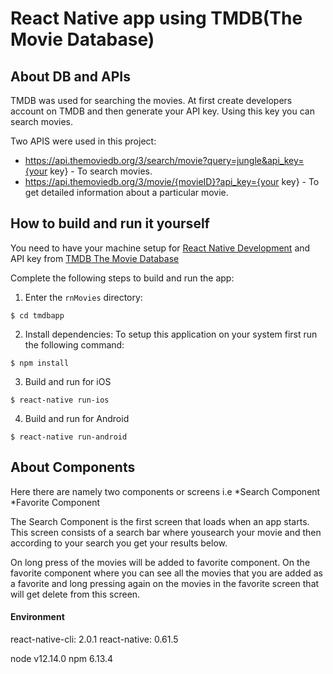 # React Native app using TMDB(The Movie Database)

## About DB and APIs
TMDB was used for searching the movies.
At first create developers account on TMDB and then generate your API key. Using this key you can search movies.

Two APIS were used in this project:
* https://api.themoviedb.org/3/search/movie?query=jungle&api_key={your key} - To search movies.
* https://api.themoviedb.org/3/movie/{movieID}?api_key={your key} - To get detailed information about a particular movie.

## How to build and run it yourself

You need to have your machine setup for [React Native Development](https://facebook.github.io/react-native/docs/getting-started.html) and API key from [TMDB The Movie Database](https://www.themoviedb.org/faq/api?language=en)


Complete the following steps to build and run the app:

1. Enter the `rnMovies` directory:

  ~~~
  $ cd tmdbapp
  ~~~

2. Install dependencies:
   To setup this application on your system first run the following command:

  ~~~
  $ npm install
  ~~~


3. Build and run for iOS

  ~~~
  $ react-native run-ios
  ~~~

4. Build and run for Android
  
  ~~~
  $ react-native run-android
  ~~~

## About Components
Here there are namely two components or screens i.e
  *Search Component
  *Favorite Component
  
The Search Component is the first screen that loads when an app starts. This screen consists of a search bar where yousearch your movie and then according to your search you get your results below.

On long press of the movies will be added to favorite component. On the favorite component where you can see all the movies that you are added as a favorite and long pressing again on the movies in the favorite screen that will get delete from this screen.

#### Environment

react-native-cli: 2.0.1
react-native: 0.61.5

node v12.14.0
npm 6.13.4


